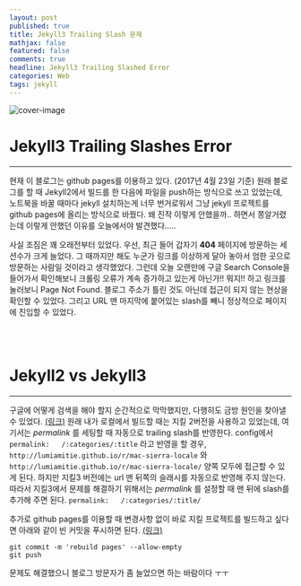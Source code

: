 ```yaml
---
layout: post
published: true
title: Jekyll3 Trailing Slash 문제
mathjax: false
featured: false
comments: true
headline: Jekyll3 Trailing Slashed Error
categories: Web
tags: jekyll
---
```


![cover-image](/images/macphoto.jpg)

# Jekyll3 Trailing Slashes Error

---

현재 이 블로그는 github pages를 이용하고 있다. (2017년 4월 23일 기준) 원래 블로그를 할 때 Jekyll2에서 빌드를 한 다음에 파일을 push하는 방식으로 쓰고 있었는데, 노트북을 바꿀 때마다 jekyll 설치하는게 너무 번거로워서 그냥 jekyll 프로젝트를 github pages에 올리는 방식으로 바꿨다. 왜 진작 이렇게 안했을까.. 하면서 쫑알거렸는데 이렇게 안했던 이유를 오늘에서야 발견했다.....

사실 조짐은 꽤 오래전부터 있었다. 우선, 최근 들어 갑자기 **404** 페이지에 방문하는 세션수가 크게 늘었다. 그 때까지만 해도 누군가 링크를 이상하게 달아 놓아서 엄한 곳으로 방문하는 사람일 것이라고 생각했었다. 그런데 오늘 오랜만에 구글 Search Console을 들어가서 확인해보니 크롤링 오류가 계속 증가하고 있는게 아닌가!! 뭐지!! 하고 링크를 눌러보니 Page Not Found. 블로그 주소가 틀린 것도 아닌데 접근이 되지 않는 현상을 확인할 수 있었다. 그리고 URL 맨 마지막에 붙어있는 slash를 빼니 정상적으로 페이지에 진입할 수 있었다.

<br /><br />

# Jekyll2 vs Jekyll3

---

구글에 어떻게 검색을 해야 할지 순간적으로 막막했지만, 다행히도 금방 원인을 찾아낼 수 있었다. [(링크)](http://jekyllrb.com/docs/upgrading/2-to-3/#relative-permalink-support-removed) 원래 내가 로컬에서 빌드할 때는 지킬 2버전을 사용하고 있었는데, 여기서는 *permalink* 를 세팅할 때 자동으로 trailing slash를 반영한다. config에서 `permalink:   /:categories/:title` 라고 반영을 할 경우, `http://lumiamitie.github.io/r/mac-sierra-locale` 와 `http://lumiamitie.github.io/r/mac-sierra-locale/` 양쪽 모두에 접근할 수 있게 된다. 하지만 지킬3 버전에는 url 맨 뒤쪽의 슬래시를 자동으로 반영해 주지 않는다. 따라서 지킬3에서 문제를 해결하기 위해서는 *permalink* 를 설정할 때 맨 뒤에 slash를 추가해 주면 된다. `permalink:   /:categories/:title/`

추가로 github pages를 이용할 때 변경사항 없이 바로 지킬 프로젝트를 빌드하고 싶다면 아래와 같이 빈 커밋을 푸시하면 된다. [(링크)](http://stackoverflow.com/questions/24098792/how-to-force-github-pages-build) 

```
git commit -m 'rebuild pages' --allow-empty
git push
```

문제도 해결했으니 블로그 방문자가 좀 늘었으면 하는 바람이다 ㅜㅜ